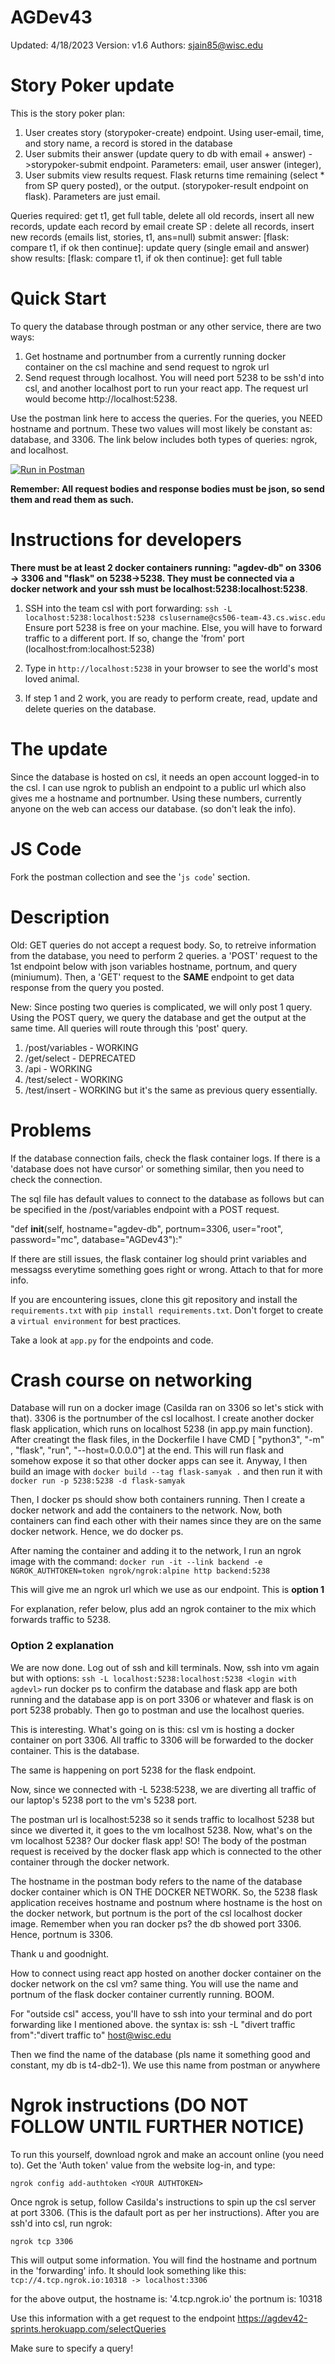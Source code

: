 # AGDev43
Updated: 4/18/2023
Version: v1.6
Authors: sjain85@wisc.edu

# Story Poker update

This is the story poker plan:
1. User creates story (storypoker-create) endpoint. Using user-email, time, and story name, a record is stored in the database
2. User submits their answer (update query to db with email + answer) ->storypoker-submit endpoint. Parameters: email, user answer (integer), 
3. User submits view results request. Flask returns time remaining (select * from SP query posted), or the output. (storypoker-result endpoint on flask). Parameters are just email.


Queries required: get t1, get full table, delete all old records, insert all new records, update each record by email
create SP : delete all records, insert new records (emails list, stories, t1, ans=null)
submit answer: [flask: compare t1, if ok then continue]: update query (single email and answer)
show results: [flask: compare t1, if ok then continue]: get full table


# Quick Start

To query the database through postman or any other service, there are two ways:
1. Get hostname and portnumber from a currently running docker container on the csl machine and send request to ngrok url
2. Send request through localhost. You will need port 5238 to be ssh'd into csl, and another localhost port to run your react app. The request url would become http://localhost:5238.

Use the postman link here to access the queries. For the queries, you NEED hostname and portnum. These two values will most likely be constant as: database, and 3306. The link below includes both types of queries: ngrok, and localhost.

[![Run in Postman](https://run.pstmn.io/button.svg)](https://app.getpostman.com/run-collection/26174821-9b782b07-42d8-4943-b79b-db1195a70ad8?action=collection%2Ffork&collection-url=entityId%3D26174821-9b782b07-42d8-4943-b79b-db1195a70ad8%26entityType%3Dcollection%26workspaceId%3D140db93f-f8f8-4a48-996b-ceff646e870e)

**Remember: All request bodies and response bodies must be json, so send them and read them as such.**

# Instructions for developers

**There must be at least 2 docker containers running: "agdev-db" on 3306 -> 3306 and "flask" on 5238->5238. They must be connected via a docker network and your ssh must be localhost:5238:localhost:5238**. 

1. SSH into the team csl with port forwarding: 
`ssh -L localhost:5238:localhost:5238 cslusername@cs506-team-43.cs.wisc.edu`
Ensure port 5238 is free on your machine. Else, you will have to forward traffic to a different port. If so, change the 'from' port (localhost:from:localhost:5238)

2. Type in `http://localhost:5238` in your browser to see the world's most loved animal. 

3. If step 1 and 2 work, you are ready to perform create, read, update and delete queries on the database.

# The update

Since the database is hosted on csl, it needs an open account logged-in to the csl. I can use ngrok to publish an endpoint to a public url which also gives me a hostname and portnumber. Using these numbers, currently anyone on the web can access our database. (so don't leak the info).

# JS Code

Fork the postman collection and see the '`js code`' section.


# Description

Old: GET queries do not accept a request body. So, to retreive information from the database, you need to perform 2 queries. a 'POST' request to the 1st endpoint below with json variables hostname, portnum, and query (miniumum). Then, a 'GET' request to the **SAME** endpoint to get data response from the query you posted.

New: Since posting two queries is complicated, we will only post 1 query. Using the POST query, we query the database and get the output at the same time. All queries will route through this 'post' query.

1. /post/variables - WORKING
2. /get/select - DEPRECATED
3. /api - WORKING
4. /test/select - WORKING
5. /test/insert - WORKING but it's the same as previous query essentially.


# Problems

If the database connection fails, check the flask container logs. If there is a 'database does not have cursor' or something similar, then you need to check the connection. 

The sql file has default values to connect to the database as follows but can be specified in the /post/variables endpoint with a POST request.

"def __init__(self, hostname="agdev-db", portnum=3306, user="root", password="mc", database="AGDev43"):"

If there are still issues, the flask container log should print variables and messagss everytime something goes right or wrong. Attach to that for more info.

If you are encountering issues, clone this git repository and install the `requirements.txt` with `pip install requirements.txt`. Don't forget to create a `virtual environment` for best practices. 

Take a look at `app.py` for the endpoints and code.

# Crash course on networking

Database will run on a docker image (Casilda ran on 3306 so let's stick with that). 3306 is the portnumber of the csl localhost. 
I create another docker flask application, which runs on localhost 5238 (in app.py main function). After creatingt the flask files, in the Dockerfile I have CMD [ "python3", "-m" , "flask", "run", "--host=0.0.0.0"]
at the end. This will run flask and somehow expose it so that other docker apps can see it. Anyway, I then build an image with 
`docker build --tag flask-samyak .`
and then run it with 
`docker run -p 5238:5238 -d flask-samyak`

Then, I docker ps should show both containers running. Then I create a docker network and add the containers to the network.
Now, both containers can find each other with their names since they are on the same docker network. Hence, we do docker ps.

After naming the container and adding it to the network, I run an ngrok image with the command:
`docker run -it --link backend -e NGROK_AUTHTOKEN=token ngrok/ngrok:alpine http backend:5238`

This will give me an ngrok url which we use as our endpoint. This is  **option 1**

For explanation, refer below, plus add an ngrok container to the mix which forwards traffic to 5238.

### Option 2 explanation

We are now done. Log out of ssh and kill terminals. Now, ssh into vm again but with options: 
`ssh -L localhost:5238:localhost:5238 <login with agdevl>`
run docker ps to confirm the database and flask app are both running and the database app is on port 3306 or whatever and flask is on port 5238 probably. Then go to postman and use the localhost queries.

This is interesting. What's going on is this: csl vm is hosting a docker container on port 3306. All traffic to 3306 will be forwarded to the docker container. This is the database. 

The same is happening on port 5238 for the flask endpoint. 

Now, since we connected with -L 5238:5238, we are diverting all traffic of our laptop's 5238 port to the vm's 5238 port. 

The postman url is localhost:5238 so it sends traffic to localhost 5238 but since we diverted it, it goes to the vm localhost 5238. Now, what's on the vm localhost 5238? Our docker flask app! SO! The body of the postman request is received by the docker flask app which is connected to the other container through the docker network. 

The hostname in the postman body refers to the name of the database docker container which is ON THE DOCKER NETWORK. So, the 5238 flask application receives hostname and postnum where hostname is the host on the docker network, but portnum is the port of the csl localhost docker image. Remember when you ran docker ps? the db showed port 3306. Hence, portnum is 3306. 

Thank u and goodnight.

How to connect using react app hosted on another docker container on the docker network on the csl vm?
same thing. You will use the name and portnum of the flask docker container currently running. BOOM.

For "outside csl" access, you'll have to ssh into your terminal and do port forwarding like I mentioned above.
the syntax is: 
ssh -L "divert traffic from":"divert traffic to" host@wisc.edu 

Then we find the name of the database (pls name it something good and constant, my db is t4-db2-1). We use this name from postman or anywhere 


# Ngrok instructions (DO NOT FOLLOW UNTIL FURTHER NOTICE)

To run this yourself, download ngrok and make an account online (you need to).
Get the 'Auth token' value from the website log-in, and type:

`ngrok config add-authtoken <YOUR AUTHTOKEN>`

Once ngrok is setup, follow Casilda's instructions to spin up the csl server at port 3306. (This is the dafault port as per her instructions).
After you are ssh'd into csl, run ngrok:

`ngrok tcp 3306`

This will output some information. You will find the hostname and portnum in the 'forwarding' info. It should look something like this: `tcp://4.tcp.ngrok.io:10318 -> localhost:3306`

for the above output, 
the hostname is: '4.tcp.ngrok.io'
the portnum  is: 10318

Use this information with a get request to the endpoint
https://agdev42-sprints.herokuapp.com/selectQueries

Make sure to specify a query!
